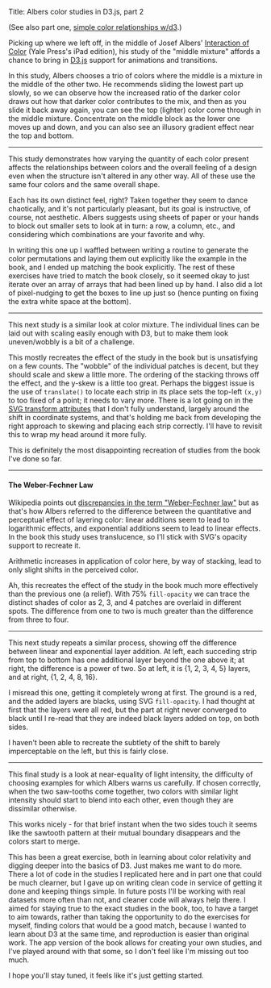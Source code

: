 Title: Albers color studies in D3.js, part 2


(See also part one, [simple color relationships
w/d3](http://data.onebiglibrary.net/2014/08/08/simple-color-relationships/).)

Picking up where we left off, in the middle of Josef Albers'
[Interaction of Color](http://yupnet.org/interactionofcolor/) (Yale
Press's iPad edition), his study of the "middle mixture" affords a
chance to bring in [D3.js](http://d3js.org/) support for animations
and transitions.

In this study, Albers chooses a trio of colors where the middle is
a mixture in the middle of the other two.  He recommends sliding
the lowest part up slowly, so we can observe how the increased ratio
of the darker color draws out how that darker color contributes to
the mix, and then as you slide it back away again, you can see the
top (lighter) color come through in the middle mixture. Concentrate
on the middle block as the lower one moves up and down, and you can
also see an illusory gradient effect near the top and bottom.

<div id='middle'></div>
<script>
var width = 450, height = 720;
var svg = d3.select("#middle").append("svg")
    .attr("width", width)
    .attr("height", height);

var color_light = '#F5F57F';
var color_middle = '#C4BF7E';
var color_dark = '#918763';

// top block, light
var block_top = svg.append("rect")
    .attr("x", 0)
    .attr("y", 0)
    .attr("width", width)
    .attr("height", height / 3)
    .attr("fill", color_light);

// middle block
var block_middle = svg.append("rect")
    .attr("x", 0)
    .attr("y", 240)
    .attr("width", width)
    .attr("height", height / 3)
    .attr("fill", color_middle);

// bottom block, dark
var block_bottom = svg.append("rect")
    .attr("x", 0)
    .attr("y", 480)
    .attr("width", width)
    .attr("height", height / 3)
    .attr("fill", color_dark);

var animate = function() {
    block_bottom
        .transition()
            .delay(1000)
            .duration(5000)
            .attr("y", 280)
            .ease("quad-in-out")
        .transition()
            .duration(5000)
            .attr("y", 480)
            .ease("quad-in-out")
            .each("end", animate);
};
animate();

</script>

<hr />

This study demonstrates how varying the quantity of each color present 
affects the relationships between colors and the overall feeling of a
design even when the structure isn't altered in any other way.  All of
these use the same four colors and the same overall shape.


<div id='juxtaposition'></div>
<script>
var width = 630, height = 600;
var svg = d3.select("#juxtaposition").append("svg")
    .attr("width", width)
    .attr("height", height);

var xpad = 40;
var ypad = 30;

var xscale = d3.scale.linear()
    .domain([0, 4])
    .range([0, width - (xpad * 3)]);
var yscale = d3.scale.linear()
    .domain([0, 6])
    .range([0, height - (ypad * 5)]);

// colors
var pink = '#DEBAD0';
var grey = '#C4C2D1';
var red = '#C95B44';
var green = '#526B5C';
var colors = [pink, grey, red, green];

var interiors = [
    // pink column
    [[red, grey, green],
    [red, green, grey],
    [grey, green, red],
    [grey, red, green],
    [green, grey, red],
    [green, red, grey]],
    // grey column
    [[pink, green, red],
    [pink, red, green],
    [red, pink, green],
    [red, green, pink],
    [green, red, pink],
    [green, pink, red]],
    // red column
    [[pink, grey, green],
    [pink, green, grey],
    [grey, pink, green],
    [grey, green, pink],
    [green, grey, pink],
    [green, pink, grey]],
    // green column
    [[pink, grey, red],
    [pink, red, grey],
    [grey, red, pink],
    [grey, pink, red],
    [red, pink, grey],
    [red, grey, pink]]
    ];



colors.forEach(function(ce, ci, ca) {
    d3.range(0, 6).forEach(function(ye, yi, ya) {
        // outer box
        svg.append("rect")
            .attr("x", xscale(ci))
            .attr("y", yscale(yi))
            .attr("width", 100)
            .attr("height", 63)
            .attr("fill", ce);
        svg.append("rect")
            .attr("x", xscale(ci) + 10)
            .attr("y", yscale(yi) + 12)
            .attr("width", 80)
            .attr("height", 48)
            .attr("fill", interiors[ci][yi][0]);
        svg.append("rect")
            .attr("x", xscale(ci) + 17)
            .attr("y", yscale(yi) + 18)
            .attr("width", 66)
            .attr("height", 24)
            .attr("fill", interiors[ci][yi][1]);
        svg.append("rect")
            .attr("x", xscale(ci) + 23)
            .attr("y", yscale(yi) + 22)
            .attr("width", 54)
            .attr("height", 18)
            .attr("fill", interiors[ci][yi][2]);
    });
});

</script>

Each has its own distinct feel, right? Taken together they seem to
dance chaotically, and it's not particularly pleasant, but its goal
is instructive, of course, not aesthetic. Albers suggests using
sheets of paper or your hands to block out smaller sets to look at
in turn: a row, a column, etc., and considering which combinations
are your favorite and why.

In writing this one up I waffled between writing a routine to
generate the color permutations and laying them out explicitly like
the example in the book, and I ended up matching the book explicitly.
The rest of these exercises have tried to match the book closely,
so it seemed okay to just iterate over an array of arrays that had
been lined up by hand. I also did a lot of pixel-nudging to get the
boxes to line up just so (hence punting on fixing the extra white
space at the bottom).

<hr />

This next study is a similar look at color mixture. The individual 
lines can be laid out with scaling easily enough with D3, but to make
them look uneven/wobbly is a bit of a challenge.


<div id='wobbly'></div>
<script>
var width = 420, height = 720;
var svg = d3.select("#wobbly").append("svg")
    .attr("width", width)
    .attr("height", height);

var padding = 10;

var orange = '#D46D42';
var violet = '#A29BD1';
var grey = '#DCE3E1';
var green = '#476E51';
var colors = [green, orange, violet, grey];

var xscale = d3.scale.linear()
    .domain([0, 18])
    .range([padding, width-(padding * 2)]);
var yscale = d3.scale.linear()
    .domain([0, 4])
    .range([padding, height-(padding * 2)]);

var skewscale = d3.scale.linear()
    .domain([0, 1])
    .range([-1, 1]);
var skewer = function() {
    return skewscale(Math.random());
};

var sizescale = d3.scale.linear()
    .domain([0, 1])
    .range([.96, 1.04]);
var scaler = function() {
    return sizescale(Math.random());
};

var rotatescale = d3.scale.linear()
    .domain([0, 1])
    .range([-2, 2]);
var rotater = function() {
    return rotatescale(Math.random());
};

// backgrounds
colors.forEach(function(ce, ci, ca) {
    svg.append("rect")
        .attr("x", padding)
        .attr("y", yscale(ci))
        .attr("width", width - (padding * 2))
        .attr("height", (height - (padding * 2)) / 4)
        .attr("fill", ce);
});

var transformer = function() {
    return "scale(" + scaler() + ") rotate(" + rotater() + ")"; // skewX(" + skewer() + ") skewY(" + skewer() + ")";
};

[violet, grey, green, orange].forEach(function(ce, ci, ra) {
    svg.append("rect")
        .attr("x", 0)
        .attr("y", yscale(ci))
        .attr("width", width / 17 - 8)
        .attr("height", height / 4)
        .attr("fill", ce);
});

[grey, green, orange, violet].forEach(function(ce, ci, ra) {
    svg.append("rect")
        .attr("x", xscale(18))
        .attr("y", yscale(ci))
        .attr("width", width / 17 - 8)
        .attr("height", height / 4)
        .attr("fill", ce);
});

[green, grey, violet, orange].forEach(function(ce, ci, ra) {
    d3.range(0, 18).forEach(function(re, ri, ra) {
        svg.append("rect")
            .attr("x", 0)
            .attr("y", 0)
            .attr("transform", "translate(" + (xscale(re) + 2) + ", " + yscale(3 - ci) + ") scale(" + scaler() + ") skewX(" + skewer() + ") skewY(" + skewer() + ") rotate(" + rotater() + ", " + width/36 + ", " + height/8 + ")")
            .attr("width", width / 17 - 8)
            .attr("height", height / 4)
            .attr("fill", ce);
    })
});

</script>

This mostly recreates the effect of the study in the book but is
unsatisfying on a few counts. The "wobble" of the individual patches
is decent, but they should scale and skew a little more. The ordering
of the stacking throws off the effect, and the y-skew is a little
too great. Perhaps the biggest issue is the use of `translate()`
to locate each strip in its place sets the top-left `(x,y)` to too
fixed of a point; it needs to vary more. There is a lot going on
in the [SVG transform
attributes](https://developer.mozilla.org/en-US/docs/Web/SVG/Attribute/transform)
that I don't fully understand, largely around the shift in coordinate
systems, and that's holding me back from developing the right
approach to skewing and placing each strip correctly. I'll have to
revisit this to wrap my head around it more fully.

This is definitely the most disappointing recreation of studies
from the book I've done so far.

<hr />

#### The Weber-Fechner Law

Wikipedia points out [discrepancies in the term "Weber-Fechner
law"](http://en.wikipedia.org/wiki/Weber%E2%80%93Fechner_law) but
as that's how Albers referred to the difference between the
quantitative and perceptual effect of layering color: linear additions
seem to lead to logarithmic effects, and exponential additions seem
to lead to linear effects. In the book this study uses translucence,
so I'll stick with SVG's opacity support to recreate it.

Arithmetic increases in application of color here, by way of stacking,
lead to only slight shifts in the perceived color.


<div id='yellow-stack'></div>
<script>
var width = 600, height = 600;
var svg = d3.select("#yellow-stack").append("svg")
    .attr("width", width)
    .attr("height", height);

var yellow = '#D7E650';
var opacity = '0.75';

// two horizontals
svg.append("rect")
    .attr("x", 0)
    .attr("y", 300)
    .attr("width", 500)
    .attr("height", 175)
    .attr("fill-opacity", opacity)
    .attr("fill", yellow);
svg.append("rect")
    .attr("x", 50)
    .attr("y", 220)
    .attr("width", 500)
    .attr("height", 175)
    .attr("fill-opacity", opacity)
    .attr("fill", yellow);

// two verticals
svg.append("rect")
    .attr("x", 100)
    .attr("y", 50)
    .attr("width", 175)
    .attr("height", 500)
    .attr("fill-opacity", opacity)
    .attr("fill", yellow);
svg.append("rect")
    .attr("x", 180)
    .attr("y", 130)
    .attr("width", 175)
    .attr("height", 500)
    .attr("fill-opacity", opacity)
    .attr("fill", yellow);

</script>


Ah, this recreates the effect of the study in the book much more
effectively than the previous one (a relief). With 75% `fill-opacity`
we can trace the distinct shades of color as 2, 3, and 4 patches
are overlaid in different spots. The difference from one to two is
much greater than the difference from three to four.

<hr />

This next study repeats a similar process, showing off the difference
between linear and exponential layer addition. At left, each succeding
strip from top to bottom has one additional layer beyond the one above
it; at right, the difference is a power of two. So at left, it is 
{1, 2, 3, 4, 5} layers, and at right, {1, 2, 4, 8, 16}.


<div id='red-stacks'></div>
<script>
var width = 600, height = 600;
var svg = d3.select("#red-stacks").append("svg")
    .attr("width", width)
    .attr("height", height);

var red = '#871315';
var black = '#000';
var opacity = '0.12';

// left
svg.append("rect")
    .attr("x", 0)
    .attr("y", 0)
    .attr("width", 260)
    .attr("height", height)
    .attr("fill", red);
// right
svg.append("rect")
    .attr("x", 340)
    .attr("y", 0)
    .attr("width", 260)
    .attr("height", height)
    .attr("fill", red);

// layer two, just like the first, but smaller
// left
svg.append("rect")
    .attr("x", 0)
    .attr("y", 120)
    .attr("width", 260)
    .attr("height", height)
    .attr("fill-opacity", opacity)
    .attr("fill", black);
// right
svg.append("rect")
    .attr("x", 340)
    .attr("y", 120)
    .attr("width", 260)
    .attr("height", height)
    .attr("fill-opacity", opacity)
    .attr("fill", black);

// layer three, repeating on right
// left
svg.append("rect")
    .attr("x", 0)
    .attr("y", 240)
    .attr("width", 260)
    .attr("height", height)
    .attr("fill-opacity", opacity)
    .attr("fill", black);
// right
d3.range(0, 2).forEach(function(e, i, a) {
    svg.append("rect")
        .attr("x", 340)
        .attr("y", 240)
        .attr("width", 260)
        .attr("height", height)
        .attr("fill-opacity", opacity)
        .attr("fill", black);
});

// layer four, repeating on right
// left
svg.append("rect")
    .attr("x", 0)
    .attr("y", 360)
    .attr("width", 260)
    .attr("height", height)
    .attr("fill-opacity", opacity)
    .attr("fill", black);
// right
d3.range(0, 4).forEach(function(e, i, a) {
    svg.append("rect")
        .attr("x", 340)
        .attr("y", 360)
        .attr("width", 260)
        .attr("height", height)
        .attr("fill-opacity", opacity)
        .attr("fill", black);
});

// layer five, repeating on right
// left
svg.append("rect")
    .attr("x", 0)
    .attr("y", 480)
    .attr("width", 260)
    .attr("height", height)
    .attr("fill-opacity", opacity)
    .attr("fill", black);
// right
d3.range(0, 8).forEach(function(e, i, a) {
    svg.append("rect")
        .attr("x", 340)
        .attr("y", 480)
        .attr("width", 260)
        .attr("height", height)
        .attr("fill-opacity", opacity)
        .attr("fill", black);
});
</script>

I misread this one, getting it completely wrong at first. The ground
is a red, and the added layers are blacks, using SVG `fill-opacity`.
I had thought at first that the layers were all red, but the part
at right never converged to black until I re-read that they are
indeed black layers added on top, on both sides.

I haven't been able to recreate the subtlety of the shift to barely
imperceptable on the left, but this is fairly close.


<hr />

This final study is a look at near-equality of light intensity, the
difficulty of choosing examples for which Albers warns us carefully.
If chosen correctly, when the two saw-tooths come together, two
colors with similar light intensity should start to blend into each
other, even though they are dissimilar otherwise.

<div id='sawtooth'></div>
<script>
var width = 300, height = 600;
var svg = d3.select("#sawtooth").append("svg")
    .attr("width", width)
    .attr("height", height);

var c1 = '#D9C1A0';
var c2 = '#E3BABA';

var y = d3.scale.linear()
    .domain([0, 6])
    .range([0, height]);

d3.range(1, 6).forEach(function(e, i, a) {
    svg.append("rect")
        .attr("class", "left")
        .attr("x", 70)
        .attr("y", 0)
        .attr("width", 80)
        .attr("height", 100)
        .attr("transform", "translate(0, " + y(e) + ") skewX(-10)")
        .attr("fill", c1);
});

d3.range(0, 5).forEach(function(e, i, a) {
    svg.append("rect")
        .attr("class", "right")
        .attr("x", 168)
        .attr("y", 0)
        .attr("width", 80)
        .attr("height", 100)
        .attr("transform", "translate(0, " + y(e) + ") skewX(-10)")
        .attr("fill", c2);
});

var animate = function() {
    var left = svg.selectAll('.left'); 
    left.transition()
        .delay(1000)
        .duration(3000)
        .attr("x", 79)
        .ease("quad-in-out")
        .transition()
        .duration(3000)
        .attr("x", 70)
        .ease("quad-in-out");
    var right = svg.selectAll('.right');
    right.transition()
        .delay(1000)
        .duration(3000)
        .attr("x", 157)
        .ease("quad-in-out")
        .transition()
        .duration(3000)
        .attr("x", 168)
        .ease("quad-in-out")
        .each("end", animate);
};
animate();

</script>

This works nicely - for that brief instant when the two sides touch
it seems like the sawtooth pattern at their mutual boundary disappears
and the colors start to merge. 

This has been a great exercise, both in learning about color
relativity and digging deeper into the basics of D3. Just makes me
want to do more. There a lot of code in the studies I replicated
here and in part one that could be much clearner, but I gave up on
writing clean code in service of getting it done and keeping things
simple.  In future posts I'll be working with real datasets more
often than not, and cleaner code will always help there. I aimed
for staying true to the exact studies in the book, too, to have a
target to aim towards, rather than taking the opportunity to do the
exercises for myself, finding colors that would be a good match,
because I wanted to learn about D3 at the same time, and reproduction
is easier than original work. The app version of the book allows
for creating your own studies, and I've played around with that
some, so I don't feel like I'm missing out too much.

I hope you'll stay tuned, it feels like it's just getting started.
